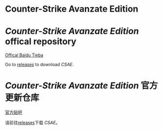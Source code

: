 # Counter-Strike Avanzate Edition
# _Counter-Strike Avanzate Edition_ offical repository
[Offical Baidu Tieba](https://tieba.baidu.com/csae)

Go to [releases](https://github.com/ltndkl/Counter-Strike-Avanzate-Edition/releases) to download _CSAE_.

# _Counter-Strike Avanzate Edition_ 官方更新仓库
[官方贴吧](https://tieba.baidu.com/csae)

请前往[releases](https://github.com/ltndkl/Counter-Strike-Avanzate-Edition/releases)下载 _CSAE_。
